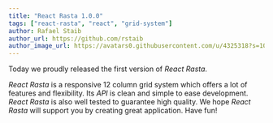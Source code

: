 ```yaml
---
title: "React Rasta 1.0.0"
tags: ["react-rasta", "react", "grid-system"]
author: Rafael Staib
author_url: https://github.com/rstaib
author_image_url: https://avatars0.githubusercontent.com/u/4325318?s=100&v=4
---
```


Today we proudly released the first version of _React Rasta_.

<!--truncate-->

_React Rasta_ is a responsive 12 column grid system which offers a lot of features and flexibility.
Its _API_ is clean and simple to ease development. _React Rasta_ is also well tested to guarantee
high quality. We hope _React Rasta_ will support you by creating great application. Have fun!
